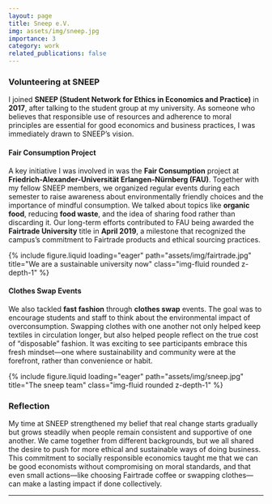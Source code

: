 ```yaml
---
layout: page
title: Sneep e.V.
img: assets/img/sneep.jpg
importance: 3
category: work
related_publications: false
---
```


### Volunteering at SNEEP

I joined **SNEEP (Student Network for Ethics in Economics and Practice)** in **2017**, after talking to the student group at my university. As someone who believes that responsible use of resources and adherence to moral principles are essential for good economics and business practices, I was immediately drawn to SNEEP’s vision.

#### Fair Consumption Project

A key initiative I was involved in was the **Fair Consumption** project at **Friedrich-Alexander-Universität Erlangen-Nürnberg (FAU)**. Together with my fellow SNEEP members, we organized regular events during each semester to raise awareness about environmentally friendly choices and the importance of mindful consumption. We talked about topics like **organic food**, reducing **food waste**, and the idea of sharing food rather than discarding it. Our long-term efforts contributed to FAU being awarded the **Fairtrade University** title in **April 2019**, a milestone that recognized the campus’s commitment to Fairtrade products and ethical sourcing practices.

<div class="row">
    <div class="col-sm mt-3 mt-md-0">
        {% include figure.liquid loading="eager" path="assets/img/fairtrade.jpg" title="We are a sustainable university now" class="img-fluid rounded z-depth-1" %}
    </div>
</div>

#### Clothes Swap Events

We also tackled **fast fashion** through **clothes swap** events. The goal was to encourage students and staff to think about the environmental impact of overconsumption. Swapping clothes with one another not only helped keep textiles in circulation longer, but also helped people reflect on the true cost of “disposable” fashion. It was exciting to see participants embrace this fresh mindset—one where sustainability and community were at the forefront, rather than convenience or habit.

<div class="row">
    <div class="col-sm mt-3 mt-md-0">
        {% include figure.liquid loading="eager" path="assets/img/sneep.jpg" title="The sneep team" class="img-fluid rounded z-depth-1" %}
    </div>
</div>

### Reflection

My time at SNEEP strengthened my belief that real change starts gradually but grows steadily when people remain consistent and supportive of one another. We came together from different backgrounds, but we all shared the desire to push for more ethical and sustainable ways of doing business. This commitment to socially responsible economics taught me that we can be good economists without compromising on moral standards, and that even small actions—like choosing Fairtrade coffee or swapping clothes—can make a lasting impact if done collectively.

---
